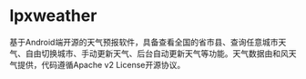 # lpxweather
基于Android端开源的天气预报软件，具备查看全国的省市县、查询任意城市天气、自由切换城市、手动更新天气、后台自动更新天气等功能。天气数据由和风天气提供，代码遵循Apache v2 License开源协议。
